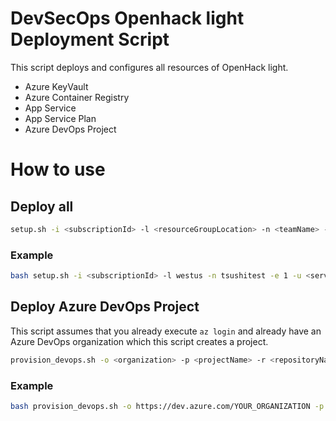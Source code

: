 # DevSecOps Openhack light Deployment Script

This script deploys and configures all resources of OpenHack light.

* Azure KeyVault
* Azure Container Registry
* App Service
* App Service Plan
* Azure DevOps Project

# How to use

## Deploy all

```bash
setup.sh -i <subscriptionId> -l <resourceGroupLocation> -n <teamName> -e <teamNumber> -u <azureUserName> -p <azurePassword> -t <tenantId> -o <AzureDevOps organization> -d <Azure DevOps UserEmails>
```

### Example

```bash
bash setup.sh -i <subscriptionId> -l westus -n tsushitest -e 1 -u <service principal name>  -p <service principal password> -t <servcie principal tenantId> -o https://dev.azure.com/YOUR_ORGANIZATION -d abc@microsoft.com,def@microsoft.com
```
## Deploy Azure DevOps Project

This script assumes that you already execute `az login` and already have an Azure DevOps organization which this script creates a project.

```bash
provision_devops.sh -o <organization> -p <projectName> -r <repositoryName> -t <templateGitHubProject> -u <userEmails> -a <acrName> 
```

### Example

```bash
bash provision_devops.sh -o https://dev.azure.com/YOUR_ORGANIZATION -p removethis -r eShopOnWeb -t https://github.com/rguthriemsft/eShopOnWeb -u abc@microsoft.com,def@microsoft.com -a tsushi05acr
```

